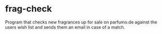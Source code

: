 # frag-check

Program that checks new fragrances up for sale on parfumo.de against the users wish list and sends them an email in case of a match.
